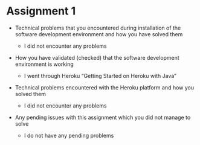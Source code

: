 # Assignment 1

- Technical problems that you encountered during installation of the software development environment and how you have solved them
    - I did not encounter any problems

- How you have validated (checked) that the software development environment is working
    -	I went through Heroku “Getting Started on Heroku with Java”

- Technical problems encountered with the Heroku platform and how you solved them
    - 	I did not encounter any problems

- Any pending issues with this assignment which you did not manage to solve
    -   I do not have any pending problems 
